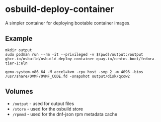 # osbuild-deploy-container

A simpler container for deploying bootable container images.

## Example

```
mkdir output
sudo podman run --rm -it --privileged -v $(pwd)/output:/output ghcr.io/osbuild/osbuild-deploy-container quay.io/centos-boot/fedora-tier-1:eln

qemu-system-x86_64 -M accel=kvm -cpu host -smp 2 -m 4096 -bios /usr/share/OVMF/OVMF_CODE.fd -snapshot output/disk/qcow2
```

## Volumes
- `/output` - used for output files
- `/store` - used for the osbuild store
- `/rpmmd` - used for the dnf-json rpm metadata cache
